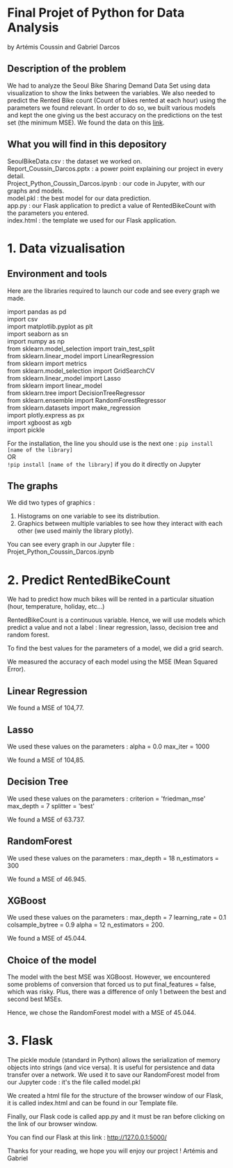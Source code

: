 # Final Projet of Python for Data Analysis
by Artémis Coussin and Gabriel Darcos

## Description of the problem

We had to analyze the Seoul Bike Sharing Demand Data Set using data visualization to show the links between the variables. 
We also needed to predict the Rented Bike count (Count of bikes rented at each hour) using the parameters we found relevant.
In order to do so, we built various models and kept the one giving us the best accuracy on the predictions on the test set (the minimum MSE).
We found the data on this [link](https://archive.ics.uci.edu/ml/datasets/Seoul+Bike+Sharing+Demand).

## What you will find in this depository

SeoulBikeData.csv : the dataset we worked on.  
Report_Coussin_Darcos.pptx : a power point explaining our project in every detail.  
Project_Python_Coussin_Darcos.ipynb : our code in Jupyter, with our graphs and models.  
model.pkl : the best model for our data prediction.  
app.py : our Flask application to predict a value of RentedBikeCount with the parameters you entered.  
index.html : the template we used for our Flask application.  


# 1. Data vizualisation

## Environment and tools

Here are the libraries required to launch our code and see every graph we made. 

import pandas as pd  
import csv  
import matplotlib.pyplot as plt  
import seaborn as sn  
import numpy as np  
from sklearn.model_selection import train_test_split  
from sklearn.linear_model import LinearRegression  
from sklearn import metrics  
from sklearn.model_selection import GridSearchCV  
from sklearn.linear_model import Lasso  
from sklearn import linear_model  
from sklearn.tree import DecisionTreeRegressor  
from sklearn.ensemble import RandomForestRegressor  
from sklearn.datasets import make_regression  
import plotly.express as px  
import xgboost as xgb  
import pickle  

For the installation, the line you should use is the next one : 
`pip install [name of the library]`  
OR  
`!pip install [name of the library]` if you do it directly on Jupyter

## The graphs

We did two types of graphics : 
1. Histograms on one variable to see its distribution.
2. Graphics between multiple variables to see how they interact with each other (we used mainly the library plotly).

You can see every graph in our Jupyter file : Projet_Python_Coussin_Darcos.ipynb


# 2. Predict RentedBikeCount

We had to predict how much bikes will be rented in a particular situation (hour, temperature, holiday, etc...)

RentedBikeCount is a continuous variable.
Hence, we will use models which predict a value and not a label : linear regression, lasso, decision tree and random forest.  

To find the best values for the parameters of a model, we did a grid search.

We measured the accuracy of each model using the MSE (Mean Squared Error). 

## Linear Regression

We found a MSE of 104,77.

## Lasso

We used these values on the parameters : 
alpha = 0.0
max_iter = 1000

We found a MSE of 104,85.

## Decision Tree

We used these values on the parameters : 
criterion = 'friedman_mse'
max_depth = 7
splitter = 'best'

We found a MSE of 63.737.

## RandomForest

We used these values on the parameters : 
max_depth = 18
n_estimators = 300

We found a MSE of 46.945.

## XGBoost

We used these values on the parameters :
max_depth = 7
learning_rate = 0.1
colsample_bytree = 0.9
alpha = 12
n_estimators = 200. 

We found a MSE of 45.044.

## Choice of the model

The model with the best MSE was XGBoost. However, we encountered some problems of conversion that forced us to put final_features = false, which was risky. 
Plus, there was a difference of only 1 between the best and second best MSEs. 

Hence, we chose the RandomForest model with a MSE of 45.044. 


# 3. Flask

The pickle module (standard in Python) allows the serialization of memory objects into strings (and vice versa). 
It is useful for persistence and data transfer over a network. We used it to save our RandomForest model from our Jupyter code : it's the file called model.pkl

We created a html file for the structure of the browser window of our Flask, it is called index.html and can be found in our Template file.

Finally, our Flask code is called app.py and it must be ran before clicking on the link of our browser window. 

You can find our Flask at this link : http://127.0.0.1:5000/


Thanks for your reading, we hope you will enjoy our project !
Artémis and Gabriel





